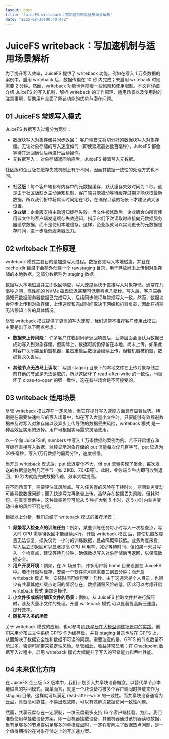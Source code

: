 ```yaml
---
layout: post
title: 'JuiceFS writeback：写加速机制与适用场景解析'
date: "2025-08-26T00:40:47Z"
---
```

JuiceFS writeback：写加速机制与适用场景解析
==============================

为了提升写入效率，JuiceFS 提供了 writeback 功能。例如在写入 1 万条数据的案例中，启用 writeback 后，数据传输在 10 秒 内完成；未启用 writeback 时则需要 2 分钟。然而，writeback 功能也伴随着一些风险和使用限制。本文将详细介绍 JuiceFS 的写入机制，解析 writeback 的工作原理、适用场景以及使用时的注意事项，帮助用户全面了解该功能的优势与潜在问题。

01 JuiceFS 常规写入模式
-----------------

JuiceFS 数据写入过程分为两步：

*   数据块写入对象存储并同步返回： 客户端首先将切分好的数据块写入对象存储。无论对象存储的写入速度如何（即使延迟高达数百毫秒），JuiceFS 都会等待其返回确认后再进行后续操作。
*   元数据写入： 对象存储返回响应后，JuiceFS 接着写入元数据。

社区版和企业版在缓存失效机制上有所不同，因而其数据一致性的处理方式也不同。

*   **社区版**：每个客户端都有内存中的元数据缓存，默认缓存失效时间为 1 秒。这是由于社区版缺乏主动通知机制，客户端只能被动等待缓存过期才能获取最新数据，所以我们折中将默认时间定在1秒，在确保只读的场景下才建议调大该设置。
*   **企业版**：企业版支持主动通知缓存失效。当文件被修改后，企业版会向所有使用该文件的客户端发送缓存失效通知，指示它们下次读取时直接向元数据服务器请求数据，而不是使用本地缓存。这样，企业版就可以实现更长的元数据缓存时间，进一步降低服务器压力。

02 writeback 工作原理
-----------------

writeback 模式主要目的是加速写入过程。数据首先写入本地磁盘，并且在 cache-dir 目录下会额外创建一个 rawstaging 目录，用于存放尚未上传到对象存储的本地数据，这部分数据称为 staging 数据。

数据写入本地磁盘并立即返回响应，写入速度远快于直接写入对象存储，通常在几毫秒之间，高性能的 NVMe 磁盘延迟甚至可低至零点几毫秒。写入后，客户端会通知元数据服务器数据已完成写入，后续同步流程与常规写入一致。然而，数据块会异步上传到对象存储，上传速度和完成时间取决于网络和机器负载，因此在初期无法预知上传的具体情况。

尽管 writeback 模式提供了更高的写入速度，我们通常不推荐客户使用此模式，主要是出于以下两点考虑：

*   **数据未上传风险**： 许多客户在收到同步返回响应后，业务层面会误认为数据已成功写入到对象存储。但实际上，数据可能仍停留在本地，尚未上传。如果此时客户关闭甚至销毁机器，虽然重启后数据会继续上传，但若机器被销毁，数据将永久丢失。
    
*   **其他节点无法马上读取**： 写到 staging 目录下的本地文件在上传对象存储之前其他的节点是无法读取的，所以这破坏了 read-after-write 的一致性，也破坏了 close-to-open 的强一致性，这在有些场合是不可接受的。
    

03 writeback 适用场景
-----------------

尽管 writeback 模式存在一定风险，但它在提升写入速度方面具有显著优势。特别是在需要快速响应的写入场景中，如在写入大量小文件时，只要能够有效规避数据未及时写入对象存储以及异步上传导致的数据丢失风险，writeback 模式 是一种高效且实用的选择。用户可根据实际需求灵活使用。

以一个向 JuiceFS 的 numbers 中写入 1 万条数据的案例为例。若不开启缓存和写缓存直接写入数据，监控显示对象存储的 put 流量每次仅几百字节，put 延迟为20多毫秒，写入1万行数据约需两分钟，速度极慢。

当开启 writeback 模式后，put 延迟变化不大，但 put 流量实现了聚合，每次发送的数据量达到几万字节（如 21KB、70KB等）。此时，业务端 5 秒内即可收到返回，10 秒内就能完成数据传输，效率大幅提高。

在不同场景下，需要评估其风险点。写入任务慢的风险在于耗时久，期间业务变动可能导致数据问题；而先快速写完再聚合上传，虽然存在数据丢失风险，但耗时短。在真实案例中，这种效率差异可能从 5 秒扩大到 5 小时，这 5 小时内业务变动带来的风险不容忽视。

根据以上分析，我们总结了 writeback 模式的推荐场景：

1.  **频繁写入检查点的训练任务**：例如，某些训练任务每小时写入一次检查点，写入时 GPU 需等待返回才能继续运行。开启 writeback 模式 后，即使机器故障且无法恢复，损失仅为一小时的训练数据，且故障概率较低。业务角度来看，写入后立即返回可以显著提高 GPU 利用率，减少等待时间。但如果一天只写入一个检查点，建议等待几分钟，确保数据写入对象存储后再返回，以保障数据安全。
2.  **用户开发环境**：例如，在 AI 场景中，许多用户将 home 目录设置在 JuiceFS 中。若不开启写缓存，安装一个软件包可能需要三到五分钟；而开启 writeback 模式 后，安装时间可缩短至十几秒。由于这通常是个人目录，也很少有共享其他挂载点访问的情况存在，数据销毁风险较低，因此可以考虑开启 writeback 模式 来加速操作。
3.  **小文件多或临时解压文件的场景**：例如，从 JuiceFS 拉取文件并进行解压时，涉及大量小文件的处理。开启 writeback 模式 可以显著提高解压速度，提升效率。
4.  **随机写入多的场景**

关于 writeback 模式的应用，也可参考[阶跃星辰在大模型训练场景中的实践](https://juicefs.com/zh-cn/blog/user-stories/stepfun-ai-use-juicefs-create-multimodal-learning-storage-platform)。他们采用分布式文件系统 GPFS 作为缓存盘，并将 staging 目录也放在 GPFS 上，从而解决了数据安全性和数据不可读的问题。需要注意的是，GPFS 的节点数量不能过多，否则可能带来稳定性风险。尽管如此，收益非常显著：在 Checkpoint 数据写入过程中，启用 writeback 模式大幅提升了写入的容错能力和吞吐性能。

04 未来优化方向
---------

在 JuiceFS 企业版 5.3 版本中，我们计划引入共享块设备概念，以替代单节点本地磁盘的写回模式。简单而言，就是一个块设备将被多个客户端同时挂载来作为 staging 目录，这样就可以满足 read-after-write 的一致性。而共享块设备通常为云盘，具备高可靠性，不易出现故障，可以有效解决数据访问一致性问题。

然而，共享云盘存在一定限制，一块云盘最多支持 16 个客户端挂载。为此，我们准备使用单挂载设备方案，即一台机器挂载设备，其他机器通过该机器读取数据，当有足够多的节点提供足够多的单挂载盘时，一定程度解决了数据热点问题，是一个值得期待的在对象存储之上的写加速方案。